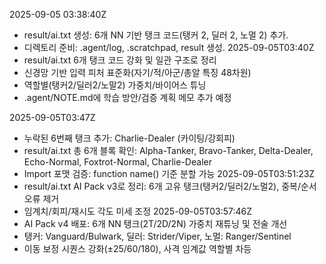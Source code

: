 2025-09-05 03:38:40Z
- result/ai.txt 생성: 6개 NN 기반 탱크 코드(탱커 2, 딜러 2, 노멀 2) 추가.
- 디렉토리 준비: .agent/log, .scratchpad, result 생성.
2025-09-05T03:40Z
- result/ai.txt 6개 탱크 코드 강화 및 일관 구조로 정리
- 신경망 기반 입력 피처 표준화(자기/적/아군/총알 특징 48차원)
- 역할별(탱커2/딜러2/노말2) 가중치/바이어스 튜닝
- .agent/NOTE.md에 학습 방안/검증 계획 메모 추가 예정

2025-09-05T03:47Z
- 누락된 6번째 탱크 추가: Charlie-Dealer (카이팅/강회피)
- result/ai.txt 총 6개 블록 확인: Alpha-Tanker, Bravo-Tanker, Delta-Dealer, Echo-Normal, Foxtrot-Normal, Charlie-Dealer
- Import 포맷 검증: function name() 기준 분할 가능
2025-09-05T03:51:23Z
- result/ai.txt AI Pack v3로 정리: 6개 고유 탱크(탱커2/딜러2/노멀2), 중복/순서 오류 제거
- 임계치/회피/재시도 각도 미세 조정
2025-09-05T03:57:46Z
- AI Pack v4 배포: 6개 NN 탱크(2T/2D/2N) 가중치 재튜닝 및 전술 개선
- 탱커: Vanguard/Bulwark, 딜러: Strider/Viper, 노멀: Ranger/Sentinel
- 이동 보정 시퀀스 강화(±25/60/180), 사격 임계값 역할별 차등
